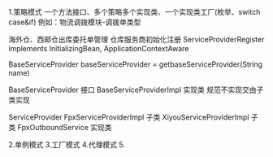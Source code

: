 1.策略模式
一个方法接口、多个策略多个实现类、一个实现类工厂(枚举、switch case&if)
例如：物流调拨模块-调拨单类型

海外仓、西邮仓出库委托单管理
仓库服务商初始化注册
ServiceProviderRegister implements InitializingBean, ApplicationContextAware

BaseServiceProvider baseServiceProvider = getbaseServiceProvider(String name)

BaseServiceProvider 接口
BaseServiceProviderImpl 实现类 规范不实现交由子类实现

ServiceProvider
FpxServiceProviderImpl 子类
XiyouServiceProviderImpl 子类
FpxOutboundService 实现类

2.单例模式
3.工厂模式
4.代理模式
5.
